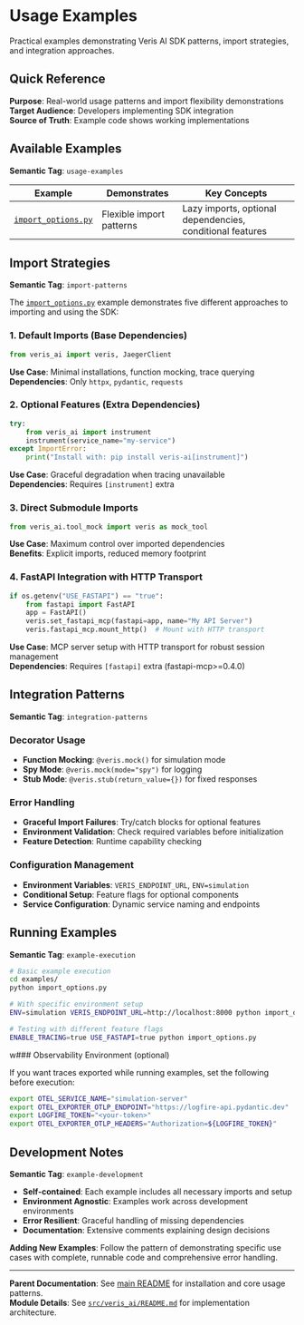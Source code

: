 # Usage Examples

Practical examples demonstrating Veris AI SDK patterns, import strategies, and integration approaches.

## Quick Reference

**Purpose**: Real-world usage patterns and import flexibility demonstrations  
**Target Audience**: Developers implementing SDK integration  
**Source of Truth**: Example code shows working implementations

## Available Examples

**Semantic Tag**: `usage-examples`

| Example | Demonstrates | Key Concepts |
|---------|--------------|--------------|
| [`import_options.py`](import_options.py) | Flexible import patterns | Lazy imports, optional dependencies, conditional features |

## Import Strategies

**Semantic Tag**: `import-patterns`

The [`import_options.py`](import_options.py) example demonstrates five different approaches to importing and using the SDK:

### 1. Default Imports (Base Dependencies)
```python
from veris_ai import veris, JaegerClient
```
**Use Case**: Minimal installations, function mocking, trace querying  
**Dependencies**: Only `httpx`, `pydantic`, `requests`

### 2. Optional Features (Extra Dependencies)
```python
try:
    from veris_ai import instrument
    instrument(service_name="my-service")
except ImportError:
    print("Install with: pip install veris-ai[instrument]")
```
**Use Case**: Graceful degradation when tracing unavailable  
**Dependencies**: Requires `[instrument]` extra

### 3. Direct Submodule Imports
```python
from veris_ai.tool_mock import veris as mock_tool
```
**Use Case**: Maximum control over imported dependencies  
**Benefits**: Explicit imports, reduced memory footprint

### 4. FastAPI Integration with HTTP Transport
```python
if os.getenv("USE_FASTAPI") == "true":
    from fastapi import FastAPI
    app = FastAPI()
    veris.set_fastapi_mcp(fastapi=app, name="My API Server")
    veris.fastapi_mcp.mount_http()  # Mount with HTTP transport
```
**Use Case**: MCP server setup with HTTP transport for robust session management  
**Dependencies**: Requires `[fastapi]` extra (fastapi-mcp>=0.4.0)

## Integration Patterns

**Semantic Tag**: `integration-patterns`

### Decorator Usage
- **Function Mocking**: `@veris.mock()` for simulation mode
- **Spy Mode**: `@veris.mock(mode="spy")` for logging
- **Stub Mode**: `@veris.stub(return_value={})` for fixed responses

### Error Handling
- **Graceful Import Failures**: Try/catch blocks for optional features
- **Environment Validation**: Check required variables before initialization
- **Feature Detection**: Runtime capability checking

### Configuration Management  
- **Environment Variables**: `VERIS_ENDPOINT_URL`, `ENV=simulation`
- **Conditional Setup**: Feature flags for optional components
- **Service Configuration**: Dynamic service naming and endpoints

## Running Examples

**Semantic Tag**: `example-execution`

```bash
# Basic example execution
cd examples/
python import_options.py

# With specific environment setup
ENV=simulation VERIS_ENDPOINT_URL=http://localhost:8000 python import_options.py

# Testing with different feature flags
ENABLE_TRACING=true USE_FASTAPI=true python import_options.py
```

w### Observability Environment (optional)

If you want traces exported while running examples, set the following before execution:

```bash
export OTEL_SERVICE_NAME="simulation-server"
export OTEL_EXPORTER_OTLP_ENDPOINT="https://logfire-api.pydantic.dev"
export LOGFIRE_TOKEN="<your-token>"
export OTEL_EXPORTER_OTLP_HEADERS="Authorization=${LOGFIRE_TOKEN}"
```

## Development Notes

**Semantic Tag**: `example-development`

- **Self-contained**: Each example includes all necessary imports and setup
- **Environment Agnostic**: Examples work across development environments
- **Error Resilient**: Graceful handling of missing dependencies
- **Documentation**: Extensive comments explaining design decisions

**Adding New Examples**: Follow the pattern of demonstrating specific use cases with complete, runnable code and comprehensive error handling.

---

**Parent Documentation**: See [main README](../README.md) for installation and core usage patterns.  
**Module Details**: See [`src/veris_ai/README.md`](../src/veris_ai/README.md) for implementation architecture.